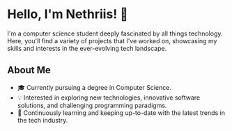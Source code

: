 # Hello, I'm Nethriis! 👋

I'm a computer science student deeply fascinated by all things technology. Here, you'll find a variety of projects that I've worked on, showcasing my skills and interests in the ever-evolving tech landscape.

## About Me

- 🎓 Currently pursuing a degree in Computer Science.
- 💡 Interested in exploring new technologies, innovative software solutions, and challenging programming paradigms.
- 🌱 Continuously learning and keeping up-to-date with the latest trends in the tech industry.
